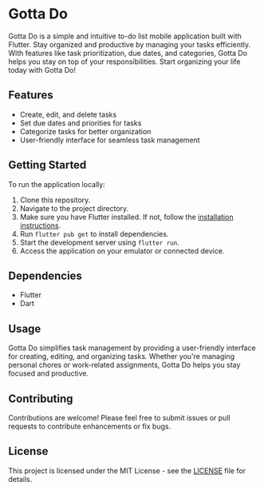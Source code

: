 # Gotta Do

Gotta Do is a simple and intuitive to-do list mobile application built with Flutter. Stay organized and productive by managing your tasks efficiently. With features like task prioritization, due dates, and categories, Gotta Do helps you stay on top of your responsibilities. Start organizing your life today with Gotta Do!

## Features

- Create, edit, and delete tasks
- Set due dates and priorities for tasks
- Categorize tasks for better organization
- User-friendly interface for seamless task management

## Getting Started

To run the application locally:

1. Clone this repository.
2. Navigate to the project directory.
3. Make sure you have Flutter installed. If not, follow the [installation instructions](https://flutter.dev/docs/get-started/install).
4. Run `flutter pub get` to install dependencies.
5. Start the development server using `flutter run`.
6. Access the application on your emulator or connected device.

## Dependencies

- Flutter
- Dart

## Usage

Gotta Do simplifies task management by providing a user-friendly interface for creating, editing, and organizing tasks. Whether you're managing personal chores or work-related assignments, Gotta Do helps you stay focused and productive.

## Contributing

Contributions are welcome! Please feel free to submit issues or pull requests to contribute enhancements or fix bugs.

## License

This project is licensed under the MIT License - see the [LICENSE](LICENSE) file for details.
